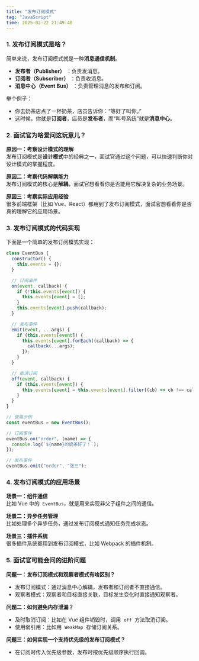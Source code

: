 ```yaml
---
title: "发布订阅模式"
tag: "JavaScript"
time: 2025-02-22 21:49:40
---
```


### 1. 发布订阅模式是啥？

简单来说，发布订阅模式就是一种**消息通信机制**。

- **发布者（Publisher）**
  ：负责发消息。
- **订阅者（Subscriber）**
  ：负责收消息。
- **消息中心（Event Bus）**
  ：负责管理消息的发布和订阅。

举个例子：

- 你去奶茶店点了一杯奶茶，店员告诉你：“等好了叫你。”
- 这时候，你就是**订阅者**，店员是**发布者**，而“叫号系统”就是**消息中心**。

### 2. 面试官为啥爱问这玩意儿？

**原因一：考察设计模式的理解**    
发布订阅模式是**设计模式**中的经典之一，面试官通过这个问题，可以快速判断你对设计模式的掌握程度。

**原因二：考察代码解耦能力**    
发布订阅模式的核心是**解耦**，面试官想看看你是否能用它解决复杂的业务场景。

**原因三：考察实际应用经验**    
很多前端框架（比如 Vue、React）都用到了发布订阅模式，面试官想看看你是否真的理解它的应用场景。

### 3. 发布订阅模式的代码实现

下面是一个简单的发布订阅模式实现：

```js
class EventBus {
  constructor() {
    this.events = {};
  }

  // 订阅事件
  on(event, callback) {
    if (!this.events[event]) {
      this.events[event] = [];
    }
    this.events[event].push(callback);
  }

  // 发布事件
  emit(event, ...args) {
    if (this.events[event]) {
      this.events[event].forEach((callback) => {
        callback(...args);
      });
    }
  }

  // 取消订阅
  off(event, callback) {
    if (this.events[event]) {
      this.events[event] = this.events[event].filter((cb) => cb !== callback);
    }
  }
}

// 使用示例
const eventBus = new EventBus();

// 订阅事件
eventBus.on("order", (name) => {
  console.log(`${name}的奶茶好了！`);
});

// 发布事件
eventBus.emit("order", "张三");
```

### 4. 发布订阅模式的应用场景

**场景一：组件通信**    
比如 Vue 中的  `EventBus`，就是用来实现非父子组件之间的通信。

**场景二：异步任务管理**    
比如处理多个异步任务，通过发布订阅模式通知任务完成状态。

**场景三：插件系统**    
很多插件系统都用到发布订阅模式，比如 Webpack 的插件机制。

### 5\. 面试官可能会问的进阶问题

**问题一：发布订阅模式和观察者模式有啥区别？**

- 发布订阅模式：通过消息中心解耦，发布者和订阅者不直接通信。
- 观察者模式：观察者和目标直接关联，目标发生变化时直接通知观察者。

**问题二：如何避免内存泄漏？**

- 及时取消订阅：比如在 Vue 组件销毁时，调用  `off`  方法取消订阅。
- 使用弱引用：比如用  `WeakMap`  存储订阅关系。

**问题三：如何实现一个支持优先级的发布订阅模式？**

- 在订阅时传入优先级参数，发布时按优先级顺序执行回调。
